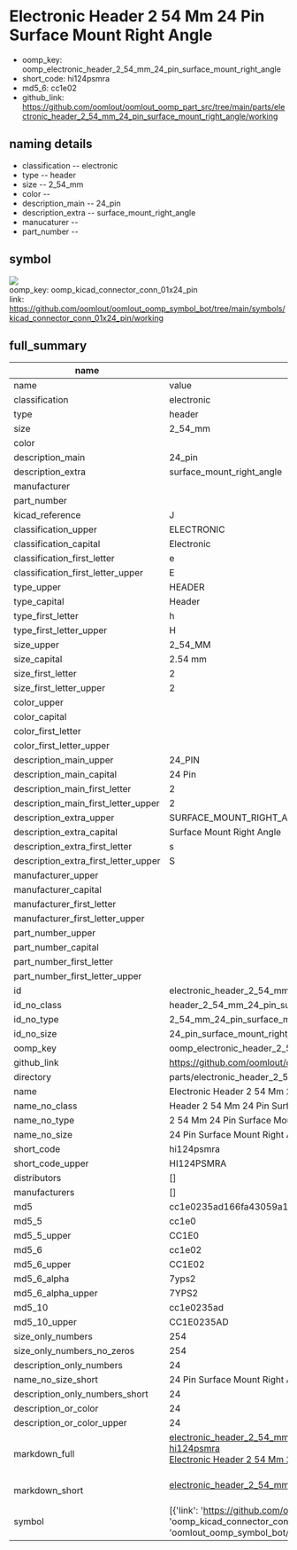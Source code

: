 # Electronic Header 2 54 Mm 24 Pin Surface Mount Right Angle

  
* oomp_key: oomp_electronic_header_2_54_mm_24_pin_surface_mount_right_angle 
* short_code: hi124psmra
* md5_6: cc1e02  
* github_link: https://github.com/oomlout/oomlout_oomp_part_src/tree/main/parts/electronic_header_2_54_mm_24_pin_surface_mount_right_angle/working  
## naming details
* classification -- electronic
* type -- header
* size -- 2_54_mm
* color -- 
* description_main -- 24_pin
* description_extra -- surface_mount_right_angle
* manucaturer -- 
* part_number -- 



## symbol

![](symbol/{index}}/working/working_600.png)  
oomp_key: oomp_kicad_connector_conn_01x24_pin  
link: https://github.com/oomlout/oomlout_oomp_symbol_bot/tree/main/symbols/kicad_connector_conn_01x24_pin/working  


## full_summary
| name | value | 
| --- | --- | 
| name | value | 
| classification | electronic | 
| type | header | 
| size | 2_54_mm | 
| color |  | 
| description_main | 24_pin | 
| description_extra | surface_mount_right_angle | 
| manufacturer |  | 
| part_number |  | 
| kicad_reference | J | 
| classification_upper | ELECTRONIC | 
| classification_capital | Electronic | 
| classification_first_letter | e | 
| classification_first_letter_upper | E | 
| type_upper | HEADER | 
| type_capital | Header | 
| type_first_letter | h | 
| type_first_letter_upper | H | 
| size_upper | 2_54_MM | 
| size_capital | 2.54 mm | 
| size_first_letter | 2 | 
| size_first_letter_upper | 2 | 
| color_upper |  | 
| color_capital |  | 
| color_first_letter |  | 
| color_first_letter_upper |  | 
| description_main_upper | 24_PIN | 
| description_main_capital | 24 Pin | 
| description_main_first_letter | 2 | 
| description_main_first_letter_upper | 2 | 
| description_extra_upper | SURFACE_MOUNT_RIGHT_ANGLE | 
| description_extra_capital | Surface Mount Right Angle | 
| description_extra_first_letter | s | 
| description_extra_first_letter_upper | S | 
| manufacturer_upper |  | 
| manufacturer_capital |  | 
| manufacturer_first_letter |  | 
| manufacturer_first_letter_upper |  | 
| part_number_upper |  | 
| part_number_capital |  | 
| part_number_first_letter |  | 
| part_number_first_letter_upper |  | 
| id | electronic_header_2_54_mm_24_pin_surface_mount_right_angle | 
| id_no_class | header_2_54_mm_24_pin_surface_mount_right_angle | 
| id_no_type | 2_54_mm_24_pin_surface_mount_right_angle | 
| id_no_size | 24_pin_surface_mount_right_angle | 
| oomp_key | oomp_electronic_header_2_54_mm_24_pin_surface_mount_right_angle | 
| github_link | https://github.com/oomlout/oomlout_oomp_part_src/tree/main/parts/electronic_header_2_54_mm_24_pin_surface_mount_right_angle/working | 
| directory | parts/electronic_header_2_54_mm_24_pin_surface_mount_right_angle | 
| name | Electronic Header 2 54 Mm 24 Pin Surface Mount Right Angle | 
| name_no_class | Header 2 54 Mm 24 Pin Surface Mount Right Angle | 
| name_no_type | 2 54 Mm 24 Pin Surface Mount Right Angle | 
| name_no_size | 24 Pin Surface Mount Right Angle | 
| short_code | hi124psmra | 
| short_code_upper | HI124PSMRA | 
| distributors | [] | 
| manufacturers | [] | 
| md5 | cc1e0235ad166fa43059a17e8545fa14 | 
| md5_5 | cc1e0 | 
| md5_5_upper | CC1E0 | 
| md5_6 | cc1e02 | 
| md5_6_upper | CC1E02 | 
| md5_6_alpha | 7yps2 | 
| md5_6_alpha_upper | 7YPS2 | 
| md5_10 | cc1e0235ad | 
| md5_10_upper | CC1E0235AD | 
| size_only_numbers | 254 | 
| size_only_numbers_no_zeros | 254 | 
| description_only_numbers | 24 | 
| name_no_size_short | 24 Pin Surface Mount Right Angle | 
| description_only_numbers_short | 24 | 
| description_or_color | 24 | 
| description_or_color_upper | 24 | 
| markdown_full | [electronic_header_2_54_mm_24_pin_surface_mount_right_angle](https://github.com/oomlout/oomlout_oomp_part_src/tree/main/parts/electronic_header_2_54_mm_24_pin_surface_mount_right_angle/working)<br>[hi124psmra](https://github.com/oomlout/oomlout_oomp_part_src/tree/main/parts/electronic_header_2_54_mm_24_pin_surface_mount_right_angle/working)<br>[Electronic Header 2 54 Mm 24 Pin Surface Mount Right Angle](https://github.com/oomlout/oomlout_oomp_part_src/tree/main/parts/electronic_header_2_54_mm_24_pin_surface_mount_right_angle/working)<br><br> | 
| markdown_short | [electronic_header_2_54_mm_24_pin_surface_mount_right_angle](https://github.com/oomlout/oomlout_oomp_part_src/tree/main/parts/electronic_header_2_54_mm_24_pin_surface_mount_right_angle/working)<br><br> | 
| symbol | [{'link': 'https://github.com/oomlout/oomlout_oomp_symbol_bot/tree/main/symbols/kicad_connector_conn_01x24_pin', 'oomp_key': 'oomp_kicad_connector_conn_01x24_pin', 'directory': 'oomlout_oomp_symbol_bot/symbols/kicad_connector_conn_01x24_pin//working/working.kicad_sym', 'index': 0}] | 
